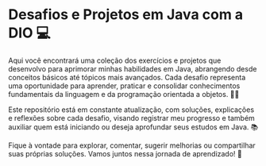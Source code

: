 # Desafios e Projetos em Java com a DIO 💻

Aqui você encontrará uma coleção dos exercícios e projetos que desenvolvo para aprimorar minhas habilidades em Java, abrangendo desde conceitos básicos até tópicos mais avançados. Cada desafio representa uma oportunidade para aprender, praticar e consolidar conhecimentos fundamentais da linguagem e da programação orientada a objetos. 🧑‍💻

Este repositório está em constante atualização, com soluções, explicações e reflexões sobre cada desafio, visando registrar meu progresso e também auxiliar quem está iniciando ou deseja aprofundar seus estudos em Java. 📚

Fique à vontade para explorar, comentar, sugerir melhorias ou compartilhar suas próprias soluções. Vamos juntos nessa jornada de aprendizado! 🤝
